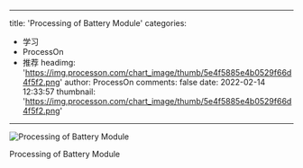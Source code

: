 
---
title: 'Processing of Battery Module'
categories: 
 - 学习
 - ProcessOn
 - 推荐
headimg: 'https://img.processon.com/chart_image/thumb/5e4f5885e4b0529f66d4f5f2.png'
author: ProcessOn
comments: false
date: 2022-02-14 12:33:57
thumbnail: 'https://img.processon.com/chart_image/thumb/5e4f5885e4b0529f66d4f5f2.png'
---

<div>   
<img class="thumb" alt="Processing of Battery Module" src="https://img.processon.com/chart_image/thumb/5e4f5885e4b0529f66d4f5f2.png" referrerpolicy="no-referrer">
<p>Processing of Battery Module</p>  
</div>
            